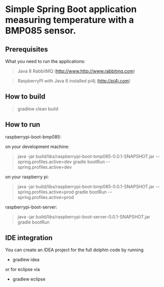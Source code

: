 # Simple Spring Boot application measuring temperature with a BMP085 sensor.

Prerequisites
-------------

What you need to run the applications:

> Java 8
> RabbitMQ (http://www.http://www.rabbitmq.com)

> RaspberryPI with Java 8 installed
> pi4j (http://pi4j.com)

How to build
------------
> gradlew clean build

How to run
----------

raspberrypi-boot-bmp085:

on your development machine:

> java -jar build/libs/raspberrypi-boot-bmp085-0.0.1-SNAPSHOT.jar --spring.profiles.active=dev
> gradle bootRun --spring.profiles.active=dev

on your raspberry pi:

> java -jar build/libs/raspberrypi-boot-bmp085-0.0.1-SNAPSHOT.jar --spring.profiles.active=prod
> gradle bootRun --spring.profiles.active=prod

raspberrypi-boot-server:

> java -jar build/libs/raspberrypi-boot-server-0.0.1-SNAPSHOT.jar
> gradle bootRun

IDE integration
---------------
You can create an IDEA project for the full dolphin code by running
- gradlew idea

or for eclipse via
- gradlew eclipse
